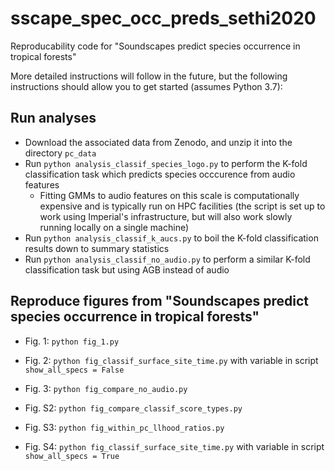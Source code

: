 # sscape_spec_occ_preds_sethi2020
Reproducability code for "Soundscapes predict species occurrence in tropical forests"

More detailed instructions will follow in the future, but the following instructions should allow you to get started (assumes Python 3.7):

## Run analyses

* Download the associated data from Zenodo, and unzip it into the directory `pc_data`
* Run `python analysis_classif_species_logo.py` to perform the K-fold classification task which predicts species occcurence from audio features
  * Fitting GMMs to audio features on this scale is computationally expensive and is typically run on HPC facilities (the script is set up to work using Imperial's infrastructure, but will also work slowly running locally on a single machine)
* Run `python analysis_classif_k_aucs.py` to boil the K-fold classification results down to summary statistics
* Run `python analysis_classif_no_audio.py` to perform a similar K-fold classification task but using AGB instead of audio
 
## Reproduce figures from "Soundscapes predict species occurrence in tropical forests"

* Fig. 1: `python fig_1.py`
* Fig. 2: `python fig_classif_surface_site_time.py` with variable in script `show_all_specs = False`
* Fig. 3: `python fig_compare_no_audio.py`

* Fig. S2: `python fig_compare_classif_score_types.py`
* Fig. S3: `python fig_within_pc_llhood_ratios.py`
* Fig. S4: `python fig_classif_surface_site_time.py` with variable in script `show_all_specs = True`
